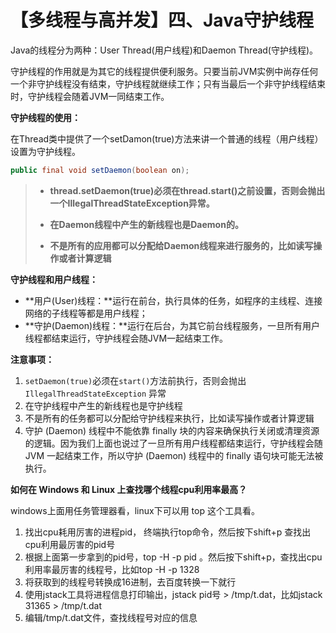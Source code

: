 # 【多线程与高并发】四、Java守护线程

Java的线程分为两种：User Thread(用户线程)和Daemon Thread(守护线程)。

守护线程的作用就是为其它的线程提供便利服务。只要当前JVM实例中尚存任何一个非守护线程没有结束，守护线程就继续工作；只有当最后一个非守护线程结束时，守护线程会随着JVM一同结束工作。



**守护线程的使用：**

在Thread类中提供了一个setDamon(true)方法来讲一个普通的线程（用户线程）设置为守护线程。

```java
public final void setDaemon(boolean on);
```

> - **thread.setDaemon(true)必须在thread.start()之前设置，否则会抛出一个IllegalThreadStateException异常。**
>
> - **在Daemon线程中产生的新线程也是Daemon的。**
> - **不是所有的应用都可以分配给Daemon线程来进行服务的，比如读写操作或者计算逻辑**





**守护线程和用户线程：**

- **用户(User)线程：**运行在前台，执行具体的任务，如程序的主线程、连接网络的子线程等都是用户线程；
- **守护(Daemon)线程：**运行在后台，为其它前台线程服务，一旦所有用户线程都结束运行，守护线程会随JVM一起结束工作。

**注意事项：**

1. `setDaemon(true)`必须在`start()`方法前执行，否则会抛出 `IllegalThreadStateException` 异常
2. 在守护线程中产生的新线程也是守护线程
3. 不是所有的任务都可以分配给守护线程来执行，比如读写操作或者计算逻辑
4. 守护 (Daemon) 线程中不能依靠 finally 块的内容来确保执行关闭或清理资源的逻辑。因为我们上面也说过了一旦所有用户线程都结束运行，守护线程会随 JVM 一起结束工作，所以守护 (Daemon) 线程中的 finally 语句块可能无法被执行。



**如何在 Windows 和 Linux 上查找哪个线程cpu利用率最高？**

windows上面用任务管理器看，linux下可以用 top 这个工具看。

1. 找出cpu耗用厉害的进程pid， 终端执行top命令，然后按下shift+p 查找出cpu利用最厉害的pid号
2. 根据上面第一步拿到的pid号，top -H -p pid 。然后按下shift+p，查找出cpu利用率最厉害的线程号，比如top -H -p 1328
3. 将获取到的线程号转换成16进制，去百度转换一下就行
4. 使用jstack工具将进程信息打印输出，jstack pid号 > /tmp/t.dat，比如jstack 31365 > /tmp/t.dat
5. 编辑/tmp/t.dat文件，查找线程号对应的信息